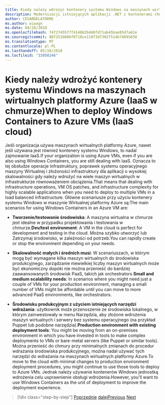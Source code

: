 ```yaml
---
title: Kiedy należy wdrożyć kontenery systemu Windows na maszynach wirtualnych platformy Azure (IaaS w chmurze)
description: Modernizacji istniejących aplikacji .NET z kontenerami chmury Azure i systemu Windows | Kiedy należy wdrożyć kontenery systemu Windows na maszynach wirtualnych platformy Azure (IaaS w chmurze)
author: CESARDELATORRE
ms.author: wiwagn
ms.date: 04/28/2018
ms.openlocfilehash: 7472745577f414062b460fd71ab45bae85d7a62e
ms.sourcegitcommit: 88f251b08bf0718ce119f3d7302f514b74895038
ms.translationtype: MT
ms.contentlocale: pl-PL
ms.lasthandoff: 05/10/2018
ms.locfileid: "33958246"
---
```

# <a name="when-to-deploy-windows-containers-to-azure-vms-iaas-cloud"></a><span data-ttu-id="7114e-103">Kiedy należy wdrożyć kontenery systemu Windows na maszynach wirtualnych platformy Azure (IaaS w chmurze)</span><span class="sxs-lookup"><span data-stu-id="7114e-103">When to deploy Windows Containers to Azure VMs (IaaS cloud)</span></span>

<span data-ttu-id="7114e-104">Jeśli organizacja używa maszynach wirtualnych platformy Azure, nawet jeśli używana jest również kontenery systemu Windows, to nadal zajmowanie IaaS.</span><span class="sxs-lookup"><span data-stu-id="7114e-104">If your organization is using Azure VMs, even if you are also using Windows Containers, you are still dealing with IaaS.</span></span> <span data-ttu-id="7114e-105">Oznacza to tej obsłudze operacje infrastruktury, poprawek systemu operacyjnego maszyny Wirtualnej i złożoności infrastruktury dla aplikacji o wysokiej skalowalności gdy należy wdrożyć na wiele maszyn wirtualnych w infrastrukturze równoważeniem obciążenia.</span><span class="sxs-lookup"><span data-stu-id="7114e-105">That means that dealing with infrastructure operations, VM OS patches, and infrastructure complexity for highly scalable applications when you need to deploy to multiple VMs in a load balanced infrastructure.</span></span> <span data-ttu-id="7114e-106">Główne scenariusze przy użyciu kontenery systemu Windows w maszynie Wirtualnej platformy Azure są:</span><span class="sxs-lookup"><span data-stu-id="7114e-106">The main scenarios for using Windows Containers in an Azure VM are:</span></span>

-   <span data-ttu-id="7114e-107">**Tworzenie/testowanie środowiska**: A maszyna wirtualna w chmurze jest idealne w przypadku projektowania i testowania w chmurze.</span><span class="sxs-lookup"><span data-stu-id="7114e-107">**Dev/test environment**: A VM in the cloud is perfect for development and testing in the cloud.</span></span> <span data-ttu-id="7114e-108">Można szybko utworzyć lub Zatrzymaj środowisko, w zależności od potrzeb.</span><span class="sxs-lookup"><span data-stu-id="7114e-108">You can rapidly create or stop the environment depending on your needs.</span></span>

-   <span data-ttu-id="7114e-109">**Skalowalność małych i średnich musi**: W scenariuszach, w którym mogą być wymagane kilka maszyn wirtualnych do środowiska produkcyjnego, zarządzanie niewielkiej liczby maszyn wirtualnych może być ekonomiczny dopóki nie można przenieść do bardziej zaawansowanych środowisk PaaS, takich jak orchestrators.</span><span class="sxs-lookup"><span data-stu-id="7114e-109">**Small and medium scalability needs**: In scenarios where you might need just a couple of VMs for your production environment, managing a small number of VMs might be affordable until you can move to more advanced PaaS environments, like orchestrators.</span></span>

-   <span data-ttu-id="7114e-110">**Środowisku produkcyjnym z użyciem istniejących narzędzi wdrażania**: użytkownik może przenoszenie ze środowiska lokalnego, w którym zainwestowały w menu Narzędzia, aby złożone wdrożenia maszyn wirtualnych i serwery bez systemu operacyjnego (na przykład Puppet lub podobne narzędzia).</span><span class="sxs-lookup"><span data-stu-id="7114e-110">**Production environment with existing deployment tools**: You might be moving from an on-premises environment in which you have invested in tools to make complex deployments to VMs or bare-metal servers (like Puppet or similar tools).</span></span> <span data-ttu-id="7114e-111">Można przenieść do chmury przy minimalnych zmianach do procedur wdrażania środowiska produkcyjnego, można nadal używać tych narzędzi do wdrażania na maszynach wirtualnych platformy Azure.</span><span class="sxs-lookup"><span data-stu-id="7114e-111">To move to the cloud with minimal changes to production environment deployment procedures, you might continue to use those tools to deploy to Azure VMs.</span></span> <span data-ttu-id="7114e-112">Jednak należy używanie kontenerów Windows jednostką wdrożenia celu usprawnienie obsługi wdrożenia.</span><span class="sxs-lookup"><span data-stu-id="7114e-112">However, you'll want to use Windows Containers as the unit of deployment to improve the deployment experience.</span></span>

>[!div class="step-by-step"]
<span data-ttu-id="7114e-113">[Poprzednie](when-to-deploy-windows-containers-in-your-on-premises-iaas-vm-infrastructure.md)
[dalej](when-to-deploy-windows-containers-to-azure-container-instances-ACI.md)</span><span class="sxs-lookup"><span data-stu-id="7114e-113">[Previous](when-to-deploy-windows-containers-in-your-on-premises-iaas-vm-infrastructure.md)
[Next](when-to-deploy-windows-containers-to-azure-container-instances-ACI.md)</span></span>
